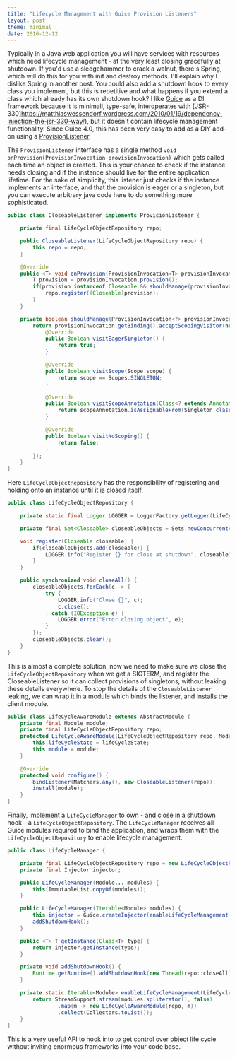 ```yaml
---
title: "Lifecycle Management with Guice Provision Listeners"
layout: post
theme: minimal
date: 2016-12-12
---
```


Typically in a Java web application you will have services with resources which need lifecycle management - at the very least closing gracefully at shutdown. If you'd use a sledgehammer to crack a walnut, there's Spring, which will do this for you with init and destroy methods. I'll explain why I dislike Spring in another post. You could also add a shutdown hook to every class you implement, but this is repetitive and what happens if you extend a class which already has its own shutdown hook? I like [Guice](https://github.com/google/guice) as a DI framework because it is minimall, type-safe, interoperates with [JSR-330]https://matthiaswessendorf.wordpress.com/2010/01/19/dependency-injection-the-jsr-330-way/), but it doesn't contain lifecycle management functionality. Since Guice 4.0, this has been very easy to add as a DIY add-on using a [ProvisionListener](https://google.github.io/guice/api-docs/latest/javadoc/index.html?com/google/inject/spi/ProvisionListener.html).

The `ProvisionListener` interface has a single method `void onProvision(ProvisionInvocation provisionInvocation)` which gets called each time an object is created. This is your chance to check if the instance needs closing and if the instance should live for the entire application lifetime. For the sake of simplicity, this listener just checks if the instance implements an interface, and that the provision is eager or a singleton, but you can execute arbitrary java code here to do something more sophisticated.

```java
public class CloseableListener implements ProvisionListener {

    private final LifeCycleObjectRepository repo;

    public CloseableListener(LifeCycleObjectRepository repo) {
        this.repo = repo;
    }

    @Override
    public <T> void onProvision(ProvisionInvocation<T> provisionInvocation) {
        T provision = provisionInvocation.provision();
        if(provision instanceof Closeable && shouldManage(provisionInvocation)) {
            repo.register((Closeable)provision);
        }
    }

    private boolean shouldManage(ProvisionInvocation<?> provisionInvocation) {
        return provisionInvocation.getBinding().acceptScopingVisitor(new BindingScopingVisitor<Boolean>() {
            @Override
            public Boolean visitEagerSingleton() {
                return true;
            }

            @Override
            public Boolean visitScope(Scope scope) {
                return scope == Scopes.SINGLETON;
            }

            @Override
            public Boolean visitScopeAnnotation(Class<? extends Annotation> scopeAnnotation) {
                return scopeAnnotation.isAssignableFrom(Singleton.class);
            }

            @Override
            public Boolean visitNoScoping() {
                return false;
            }
        });
    }
}
```

Here `LifeCycleObjectRepository` has the responsibility of registering and holding onto an instance until it is closed itself.

```java
public class LifeCycleObjectRepository {

    private static final Logger LOGGER = LoggerFactory.getLogger(LifeCycleObjectRepository.class);

    private final Set<Closeable> closeableObjects = Sets.newConcurrentHashSet();

    void register(Closeable closeable) {
        if(closeableObjects.add(closeable)) {
            LOGGER.info("Register {} for close at shutdown", closeable);
        }
    }

    public synchronized void closeAll() {
        closeableObjects.forEach(c -> {
            try {
                LOGGER.info("Close {}", c);
                c.close();
            } catch (IOException e) {
                LOGGER.error("Error closing object", e);
            }
        });
        closeableObjects.clear();
    }
}
```

This is almost a complete solution, now we need to make sure we close the `LifeCycleObjectRepository` when we get a SIGTERM, and register the CloseableListener so it can collect provisions of singletons, without leaking these details everywhere. To stop the details of the `CloseableListener` leaking, we can wrap it in a module which binds the listener, and installs the client module.

```java
public class LifeCycleAwareModule extends AbstractModule {
    private final Module module;
    private final LifeCycleObjectRepository repo;
    protected LifeCycleAwareModule(LifeCycleObjectRepository repo, Module module) {
        this.lifeCycleState = lifeCycleState;
        this.module = module;
    }

    @Override
    protected void configure() {
        bindListener(Matchers.any(), new CloseableListener(repo));
        install(module);
    }
}
```

Finally, implement a `LifeCycleManager` to own - and close in a shutdown hook - a `LifeCycleObjectRepository`. The `LifeCycleManager` receives all Guice modules required to bind the application, and wraps them with the `LifeCycleObjectRepository` to enable lifecycle management.

```java
public class LifeCycleManager {

    private final LifeCycleObjectRepository repo = new LifeCycleObjectRepository();
    private final Injector injector;

    public LifeCycleManager(Module... modules) {
        this(ImmutableList.copyOf(modules));
    }

    public LifeCycleManager(Iterable<Module> modules) {
        this.injector = Guice.createInjector(enableLifeCycleManagement(repo, modules));
        addShutdownHook();
    }

    public <T> T getInstance(Class<T> type) {
        return injector.getInstance(type);
    }

    private void addShutdownHook() {
        Runtime.getRuntime().addShutdownHook(new Thread(repo::closeAll));
    }

    private static Iterable<Module> enableLifeCycleManagement(LifeCycleObjectRepository repo, Iterable<Module> modules) {
        return StreamSupport.stream(modules.spliterator(), false)
                .map(m -> new LifeCycleAwareModule(repo, m))
                .collect(Collectors.toList());
    }
}
```

This is a very useful API to hook into to get control over object life cycle without inviting enormous frameworks into your code base.
